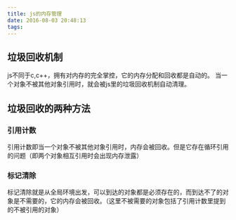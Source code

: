 ```yaml
---
title: js的内存管理
date: 2016-08-03 20:48:13
tags:
---
```

<h2>垃圾回收机制</h2>
js不同于c,c++，拥有对内存的完全掌控，它的内存分配和回收都是自动的。
当一个对象不被其他对象引用时，就会被js里的垃圾回收机制自动清理。
<h2>垃圾回收的两种方法</h2>
<h3>引用计数</h3>
引用计数即当一个对象不被其他对象引用时，内存会被回收。但是它存在循环引用的问题（即两个对象相互引用时会出现内存泄露）
<h3>标记清除</h3>
标记清除就是从全局环境出发，可以到达的对象都是必须存在的，而到达不了的对象是不需要的，它的内存会被回收。（这里不被需要的对象包括了引用计数里提到的不被引用的对象）
